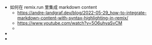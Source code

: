 - 如何在 remix.run 里集成 markdown content
	- https://andre-landgraf.dev/blog/2022-05-29_how-to-integrate-markdown-content-with-syntax-highlighting-in-remix/
	- https://www.youtube.com/watch?v=5O6uhyaSvCM
	-
-
-